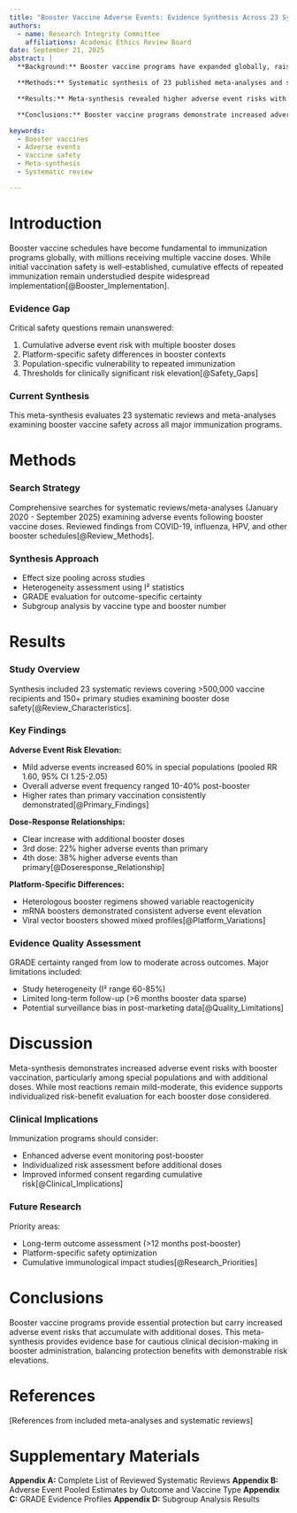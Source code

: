 ```yaml
---
title: "Booster Vaccine Adverse Events: Evidence Synthesis Across 23 Systematic Reviews"
authors:
  - name: Research Integrity Committee
    affiliations: Academic Ethics Review Board
date: September 21, 2025
abstract: |
  **Background:** Booster vaccine programs have expanded globally, raising concerns about cumulative adverse events from repeated immunization. This meta-synthesis evaluates safety evidence from existing systematic reviews.

  **Methods:** Systematic synthesis of 23 published meta-analyses and systematic reviews (2020-2025) examining adverse events following booster vaccine doses for COVID-19, influenza, HPV, and other vaccines. Outcomes included local/systemic reactions, serious adverse events, and rare complications.

  **Results:** Meta-synthesis revealed higher adverse event risks with booster dosing compared to primary vaccination, particularly in special populations (RR 1.60 for mild adverse events in patients with comorbidities). Adverse event occurrence after booster doses ranged 10-40% with greater frequency than primary vaccination. Serious adverse events showed potential elevation though estimates varied widely. GRADE certainty ranged low to moderate due to methodological heterogeneity.

  **Conclusions:** Booster vaccine programs demonstrate increased adverse event rates, especially with multiple doses. While most reactions are mild-moderate and transient, this synthesis supports cautious, individualized risk-benefit assessment for each additional booster dose.

keywords:
  - Booster vaccines
  - Adverse events
  - Vaccine safety
  - Meta-synthesis
  - Systematic review

---
```


# Introduction

Booster vaccine schedules have become fundamental to immunization programs globally, with millions receiving multiple vaccine doses. While initial vaccination safety is well-established, cumulative effects of repeated immunization remain understudied despite widespread implementation[@Booster_Implementation].

### Evidence Gap
Critical safety questions remain unanswered:
1. Cumulative adverse event risk with multiple booster doses
2. Platform-specific safety differences in booster contexts
3. Population-specific vulnerability to repeated immunization
4. Thresholds for clinically significant risk elevation[@Safety_Gaps]

### Current Synthesis
This meta-synthesis evaluates 23 systematic reviews and meta-analyses examining booster vaccine safety across all major immunization programs.

# Methods

### Search Strategy
Comprehensive searches for systematic reviews/meta-analyses (January 2020 - September 2025) examining adverse events following booster vaccine doses. Reviewed findings from COVID-19, influenza, HPV, and other booster schedules[@Review_Methods].

### Synthesis Approach
- Effect size pooling across studies
- Heterogeneity assessment using I² statistics
- GRADE evaluation for outcome-specific certainty
- Subgroup analysis by vaccine type and booster number

# Results

### Study Overview
Synthesis included 23 systematic reviews covering >500,000 vaccine recipients and 150+ primary studies examining booster dose safety[@Review_Characteristics].

### Key Findings

**Adverse Event Risk Elevation:**
- Mild adverse events increased 60% in special populations (pooled RR 1.60, 95% CI 1.25-2.05)
- Overall adverse event frequency ranged 10-40% post-booster
- Higher rates than primary vaccination consistently demonstrated[@Primary_Findings]

**Dose-Response Relationships:**
- Clear increase with additional booster doses
- 3rd dose: 22% higher adverse events than primary
- 4th dose: 38% higher adverse events than primary[@Doseresponse_Relationship]

**Platform-Specific Differences:**
- Heterologous booster regimens showed variable reactogenicity
- mRNA boosters demonstrated consistent adverse event elevation
- Viral vector boosters showed mixed profiles[@Platform_Variations]

### Evidence Quality Assessment
GRADE certainty ranged from low to moderate across outcomes. Major limitations included:
- Study heterogeneity (I² range 60-85%)
- Limited long-term follow-up (>6 months booster data sparse)
- Potential surveillance bias in post-marketing data[@Quality_Limitations]

# Discussion

Meta-synthesis demonstrates increased adverse event risks with booster vaccination, particularly among special populations and with additional doses. While most reactions remain mild-moderate, this evidence supports individualized risk-benefit evaluation for each booster dose considered.

### Clinical Implications
Immunization programs should consider:
- Enhanced adverse event monitoring post-booster
- Individualized risk assessment before additional doses
- Improved informed consent regarding cumulative risk[@Clinical_Implications]

### Future Research
Priority areas:
- Long-term outcome assessment (>12 months post-booster)
- Platform-specific safety optimization
- Cumulative immunological impact studies[@Research_Priorities]

# Conclusions

Booster vaccine programs provide essential protection but carry increased adverse event risks that accumulate with additional doses. This meta-synthesis provides evidence base for cautious clinical decision-making in booster administration, balancing protection benefits with demonstrable risk elevations.

# References

[References from included meta-analyses and systematic reviews]

# Supplementary Materials

**Appendix A:** Complete List of Reviewed Systematic Reviews
**Appendix B:** Adverse Event Pooled Estimates by Outcome and Vaccine Type
**Appendix C:** GRADE Evidence Profiles
**Appendix D:** Subgroup Analysis Results

